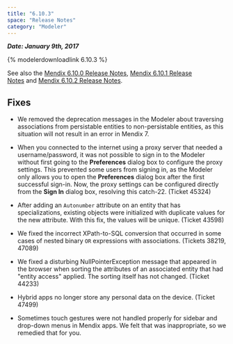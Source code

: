 ```yaml
---
title: "6.10.3"
space: "Release Notes"
category: "Modeler"
---
```

***Date: January 9th, 2017***

{% modelerdownloadlink 6.10.3 %}

See also the [Mendix 6.10.0 Release Notes](modeler-6.10.0), [Mendix 6.10.1 Release Notes](modeler-6.10.1) and [Mendix 6.10.2 Release Notes](modeler-6.10.2).

## Fixes

*   We removed the deprecation messages in the Modeler about traversing associations from persistable entities to non-persistable entities, as this situation will not result in an error in Mendix 7.

*   When you connected to the internet using a proxy server that needed a username/password, it was not possible to sign in to the Modeler without first going to the **Preferences** dialog box to configure the proxy settings. This prevented some users from signing in, as the Modeler only allows you to open the **Preferences** dialog box after the first successful sign-in. Now, the proxy settings can be configured directly from the **Sign In** dialog box, resolving this catch-22\. (Ticket 45324)

*   After adding an `Autonumber` attribute on an entity that has specializations, existing objects were initialized with duplicate values for the new attribute. With this fix, the values will be unique. (Ticket 43598)

*   We fixed the incorrect XPath-to-SQL conversion that occurred in some cases of nested binary `OR` expressions with associations. (Tickets 38219, 47089)
*   We fixed a disturbing NullPointerException message that appeared in the browser when sorting the attributes of an associated entity that had "entity access" applied. The sorting itself has not changed. (Ticket 44233)

*   Hybrid apps no longer store any personal data on the device. (Ticket 47499)

*   Sometimes touch gestures were not handled properly for sidebar and drop-down menus in Mendix apps. We felt that was inappropriate, so we remedied that for you.
